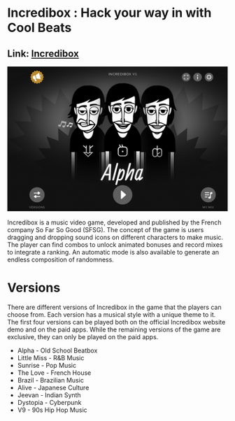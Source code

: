 # Incredibox : Hack your way in with Cool Beats

## Link: [Incredibox](https://www.incredibox.com/) 

<img width="1252" alt="Screenshot 2023-03-18 at 6 17 43 PM" src="music.png">

Incredibox is a music video game, developed and published by the French company So Far So Good (SFSG). The concept of the game is users dragging and dropping sound icons on different characters to make music. The player can find combos to unlock animated bonuses and record mixes to integrate a ranking. An automatic mode is also available to generate an endless composition of randomness.

# Versions

There are different versions of Incredibox in the game that the players can choose from. Each version has a musical style with a unique theme to it. The first four versions can be played both on the official Incredibox website demo and on the paid apps. While the remaining versions of the game are exclusive, they can only be played on the paid apps.
- Alpha - Old School Beatbox
- Little Miss - R&B Music
- Sunrise - Pop Music 
- The Love - French House
- Brazil - Brazilian Music
- Alive - Japanese Culture
- Jeevan - Indian Synth
- Dystopia - Cyberpunk
- V9 - 90s Hip Hop Music